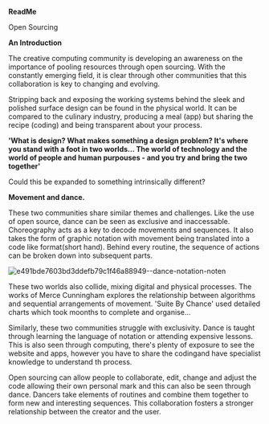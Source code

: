 **ReadMe**

Open Sourcing



**An Introduction**

The creative computing community is developing an awareness on the importance of pooling resources through open sourcing. With the constantly emerging field, it is clear through other communities that this collaboration is key to changing and evolving.

Stripping back and exposing the working systems behind the sleek and polished surface design can be found in the physical world. It can be compared to the culinary industry, producing a meal (app) but sharing the recipe (coding) and being transparent about your process.


**'What is design? What makes something a design problem? It's where you stand with a foot in two worlds... The world of technology and the world of people and human purpouses - and you try and bring the two together'**

Could this be expanded to something intrinsically different?

**Movement and dance.**

These two communities share similar themes and challenges. Like the use of open source, dance can be seen as exclusive and inaccessable. Choreography acts as a key to decode movements and sequences. It also takes the form of graphic notation with movement being translated into a code like format(short hand). Behind every routine, the sequence of actions can be broken down into subsequent parts.

![e491bde7603bd3ddefb79c1f46a88949--dance-notation-noten](https://user-images.githubusercontent.com/93981347/140948179-31906ca9-ac49-446c-b071-60f2544a5b86.jpg)

These two worlds also collide, mixing digital and physical processes. The works of Merce Cunningham explores the relationship between algorithms and sequential arrangements of movement. 'Suite By Chance' used detailed charts which took moonths to complete and organise...

Similarly, these two communities struggle with exclusivity. Dance is taught through learning the language of notation or attending expensive lessons. This is also seen through computing, there's plenty of exposure to see the website and apps, however you have to share the codingand have specialist knowledge to understand th process.

Open sourcing can allow people to collaborate, edit, change and adjust the code allowing their own personal mark and this can also be seen through dance. Dancers take elements of routines and combine them together to form new and interesting sequences. This collaboration fosters a stronger relationship between the creator and the user.


